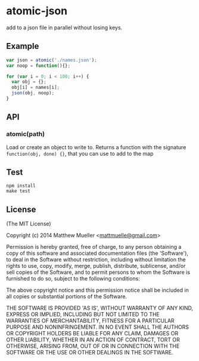 
# atomic-json

  add to a json file in parallel without losing keys.

## Example

```js
var json = atomic('./names.json');
var noop = function(){};

for (var i = 0; i < 100; i++) {
  var obj = {};
  obj[i] = names[i];
  json(obj, noop);
}
```

## API

### atomic(path)

  Load or create an object to write to. Returns a function with the signature `function(obj, done) {}`, that you can use to add to the map

## Test

```
npm install
make test
```

## License

(The MIT License)

Copyright (c) 2014 Matthew Mueller &lt;mattmuelle@gmail.com&gt;

Permission is hereby granted, free of charge, to any person obtaining
a copy of this software and associated documentation files (the
'Software'), to deal in the Software without restriction, including
without limitation the rights to use, copy, modify, merge, publish,
distribute, sublicense, and/or sell copies of the Software, and to
permit persons to whom the Software is furnished to do so, subject to
the following conditions:

The above copyright notice and this permission notice shall be
included in all copies or substantial portions of the Software.

THE SOFTWARE IS PROVIDED 'AS IS', WITHOUT WARRANTY OF ANY KIND,
EXPRESS OR IMPLIED, INCLUDING BUT NOT LIMITED TO THE WARRANTIES OF
MERCHANTABILITY, FITNESS FOR A PARTICULAR PURPOSE AND NONINFRINGEMENT.
IN NO EVENT SHALL THE AUTHORS OR COPYRIGHT HOLDERS BE LIABLE FOR ANY
CLAIM, DAMAGES OR OTHER LIABILITY, WHETHER IN AN ACTION OF CONTRACT,
TORT OR OTHERWISE, ARISING FROM, OUT OF OR IN CONNECTION WITH THE
SOFTWARE OR THE USE OR OTHER DEALINGS IN THE SOFTWARE.
